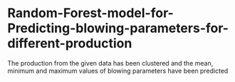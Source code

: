 # Random-Forest-model-for-Predicting-blowing-parameters-for-different-production
The production from the given data has been clustered and the mean, minimum and maximum values of blowing parameters have been predicted

